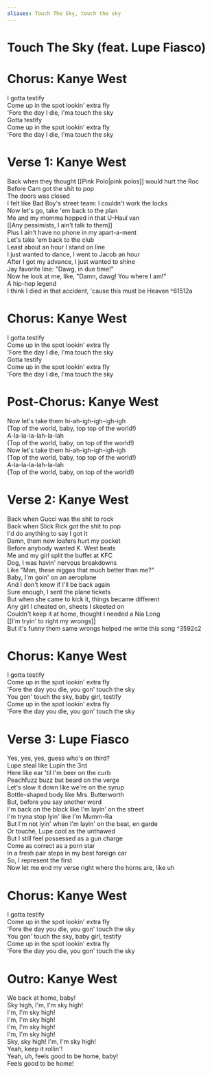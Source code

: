 ```yaml
---
aliases: Touch The Sky, touch the sky
---
```


# Touch The Sky (feat. Lupe Fiasco)

# Chorus: Kanye West

I gotta testify  
Come up in the spot lookin' extra fly  
'Fore the day I die, I'ma touch the sky  
Gotta testify  
Come up in the spot lookin' extra fly  
'Fore the day I die, I'ma touch the sky  

# Verse 1: Kanye West

Back when they thought [[Pink Polo|pink polos]] would hurt the Roc  
Before Cam got the shit to pop  
The doors was closed  
I felt like Bad Boy's street team: I couldn't work the locks  
Now let's go, take 'em back to the plan  
Me and my momma hopped in that U-Haul van  
[[Any pessimists, I ain't talk to them]]  
Plus I ain't have no phone in my apart-a-ment  
Let's take 'em back to the club  
Least about an hour I stand on line  
I just wanted to dance, I went to Jacob an hour  
After I got my advance, I just wanted to shine  
Jay favorite line: "Dawg, in due time!"  
Now he look at me, like, "Damn, dawg! You where I am!"  
A hip-hop legend  
I think I died in that accident, 'cause this must be Heaven ^61512a

# Chorus: Kanye West

I gotta testify  
Come up in the spot lookin' extra fly  
'Fore the day I die, I'ma touch the sky  
Gotta testify  
Come up in the spot lookin' extra fly  
'Fore the day I die, I'ma touch the sky  

# Post-Chorus: Kanye West

Now let's take them hi-ah-igh-igh-igh-igh  
(Top of the world, baby, top top of the world!)  
A-la-la-la-lah-la-lah  
(Top of the world, baby, on top of the world!)  
Now let's take them hi-ah-igh-igh-igh-igh  
(Top of the world, baby, top top of the world!)  
A-la-la-la-lah-la-lah  
(Top of the world, baby, on top of the world!)  

# Verse 2: Kanye West

Back when Gucci was the shit to rock  
Back when Slick Rick got the shit to pop  
I'd do anything to say I got it  
Damn, them new loafers hurt my pocket  
Before anybody wanted K. West beats  
Me and my girl split the buffet at KFC  
Dog, I was havin' nervous breakdowns  
Like "Man, these niggas that much better than me?"  
Baby, I'm goin' on an aeroplane  
And I don't know if I'll be back again  
Sure enough, I sent the plane tickets  
But when she came to kick it, things became different  
Any girl I cheated on, sheets I skeeted on  
Couldn't keep it at home, thought I needed a Nia Long  
[[I'm tryin' to right my wrongs]]  
But it's funny them same wrongs helped me write this song ^3592c2

# Chorus: Kanye West

I gotta testify  
Come up in the spot lookin' extra fly  
'Fore the day you die, you gon' touch the sky  
You gon' touch the sky, baby girl, testify  
Come up in the spot lookin' extra fly  
'Fore the day you die, you gon' touch the sky  

# Verse 3: Lupe Fiasco

Yes, yes, yes, guess who's on third?  
Lupe steal like Lupin the 3rd  
Here like ear 'til I'm beer on the curb  
Peachfuzz buzz but beard on the verge  
Let's slow it down like we're on the syrup  
Bottle-shaped body like Mrs. Butterworth  
But, before you say another word  
I'm back on the block like I'm layin' on the street  
I'm tryna stop lyin' like I'm Mumm-Ra  
But I'm not lyin' when I'm layin' on the beat, en garde  
Or touché, Lupe cool as the unthawed  
But I still feel possessed as a gun charge  
Come as correct as a porn star  
In a fresh pair steps in my best foreign car  
So, I represent the first  
Now let me end my verse right where the horns are, like uh  

# Chorus: Kanye West

I gotta testify  
Come up in the spot lookin' extra fly  
'Fore the day you die, you gon' touch the sky  
You gon' touch the sky, baby girl, testify  
Come up in the spot lookin' extra fly  
'Fore the day you die, you gon' touch the sky  

# Outro: Kanye West

We back at home, baby!  
Sky high, I'm, I'm sky high!  
I'm, I'm sky high!  
I'm, I'm sky high!  
I'm, I'm sky high!  
I'm, I'm sky high!  
Sky, sky high! I'm, I'm sky high!  
Yeah, keep it rollin'!  
Yeah, uh, feels good to be home, baby!  
Feels good to be home!
